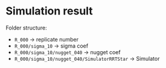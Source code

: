 # Simulation result

Folder structure:
- `R_000` -> replicate number
- `R_000/sigma_10` -> sigma coef
- `R_000/sigma_10/nugget_040` -> nugget coef
- `R_000/sigma_10/nugget_040/SimulatorRRTStar` -> Simulator
